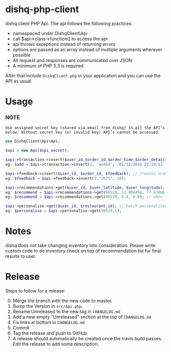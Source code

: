 # dishq-php-client

dishq client PHP Api. The api follows the following practices:

- namespaced under DishqClient\Api
- call $api->class->function() to access the api
- api throws exceptions instead of returning errors
- options are passed as an array instead of multiple arguments wherever possible
- All request and responses are communicated over JSON
- A minimum of PHP 5.3 is required

After that include `DishqClient.php` in your application and you can use the API as usual.

# Usage

### NOTE
` Use assigned secret key (shared via email from dishq) in all the API’s below. Without secret key (or invalid key) API’s cannot be accessed. `

```php
use DishqClient\Api\Api;

$api = new Api($api_secret);

$api->transaction->insert($user_id,$order_id,$order_time,$order_details); // Creates transaction history
eg: $add = $api->transaction->insert(3, 'av454', '01/12/2016 22:10:13', array(array('dish_id' => 1917 , 'quantity' => 1),array('dish_id' => 1905 ,'quantity' => 1)));

$api->feedback->insert($user_id, $order_id, $feedback); // Creates order feedback by user
eg: $feedback = $api->feedback->insert(3,"sh7s", 10);

$api->recommendations->get($user_id, $user_latitude, $user_longitude); // Fetch list of dishes (at latitude and longitude) recommended for user
eg: $recommend = $api->recommendations->get(90519, 12.908496, 77.63806); // when lat lon of user is available
eg: $recommend = $api->recommendations->get(90519, 0.0, 0.0); // when lat lon is NOT available

$api->personalise->get($user_id, $restaurant_id); // Fetch personalised menu of restaurant of user
eg: $personalise = $api->personalise->get(90519,1);

```

# Notes
dishq does not take changing inventory into consideration. Please write custom code to do inventory check on top of recommendation list for final results to user.


# Release

Steps to follow for a release:

0. Merge the branch with the new code to master.
1. Bump the Version in `src/Api.php`.
2. Rename Unreleased to the new tag in `CHANGELOG.md`
3. Add a new empty "Unreleased" section at the top of `CHANGELOG.md`
3. Fix links at bottom in `CHANGELOG.md`
4. Commit
5. Tag the release and push to GitHub
6. A release should automatically be created once the travis build passes. Edit the release to add some description.
